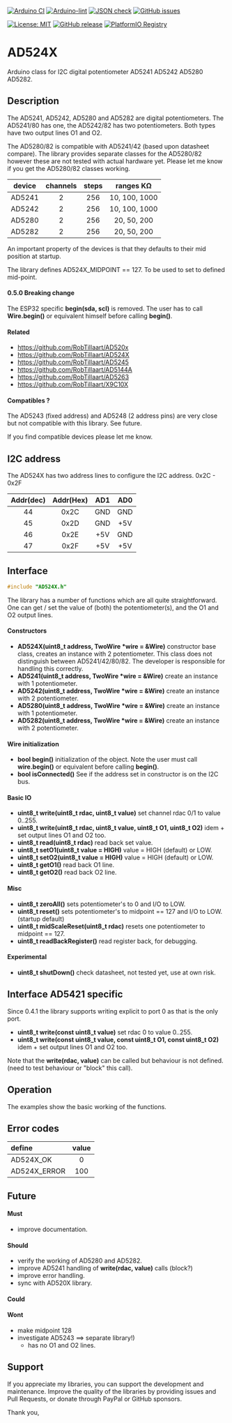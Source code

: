 
[![Arduino CI](https://github.com/RobTillaart/AD524X/workflows/Arduino%20CI/badge.svg)](https://github.com/marketplace/actions/arduino_ci)
[![Arduino-lint](https://github.com/RobTillaart/AD524X/actions/workflows/arduino-lint.yml/badge.svg)](https://github.com/RobTillaart/AD524X/actions/workflows/arduino-lint.yml)
[![JSON check](https://github.com/RobTillaart/AD524X/actions/workflows/jsoncheck.yml/badge.svg)](https://github.com/RobTillaart/AD524X/actions/workflows/jsoncheck.yml)
[![GitHub issues](https://img.shields.io/github/issues/RobTillaart/AD524X.svg)](https://github.com/RobTillaart/AD524X/issues)

[![License: MIT](https://img.shields.io/badge/license-MIT-green.svg)](https://github.com/RobTillaart/AD524X/blob/master/LICENSE)
[![GitHub release](https://img.shields.io/github/release/RobTillaart/AD524X.svg?maxAge=3600)](https://github.com/RobTillaart/AD524X/releases)
[![PlatformIO Registry](https://badges.registry.platformio.org/packages/robtillaart/library/AD524X.svg)](https://registry.platformio.org/libraries/robtillaart/AD524X)


# AD524X

Arduino class for I2C digital potentiometer AD5241 AD5242 AD5280 AD5282.


## Description

The AD5241, AD5242, AD5280 and AD5282 are digital potentiometers.
The AD5241/80 has one, the AD5242/82 has two potentiometers.
Both types have two output lines O1 and O2.

The AD5280/82 is compatible with AD5241/42 (based upon datasheet compare).
The library provides separate classes for the AD5280/82 however these are 
not tested with actual hardware yet.
Please let me know if you get the AD5280/82 classes working.

|  device  |  channels  |  steps |  ranges KΩ      | 
|:--------:|:----------:|:------:|:---------------:|
|  AD5241  |     2      |  256   |  10, 100, 1000  |
|  AD5242  |     2      |  256   |  10, 100, 1000  |
|  AD5280  |     2      |  256   |  20,  50,  200  |
|  AD5282  |     2      |  256   |  20,  50,  200  |


An important property of the devices is that they defaults
to their mid position at startup.

The library defines AD524X_MIDPOINT == 127.
To be used to set to defined mid-point.


#### 0.5.0 Breaking change

The ESP32 specific **begin(sda, scl)** is removed.
The user has to call **Wire.begin()** or equivalent himself before calling **begin()**.


#### Related

- https://github.com/RobTillaart/AD520x
- https://github.com/RobTillaart/AD524X
- https://github.com/RobTillaart/AD5245
- https://github.com/RobTillaart/AD5144A
- https://github.com/RobTillaart/AD5263
- https://github.com/RobTillaart/X9C10X


#### Compatibles ?

The AD5243 (fixed address) and AD5248 (2 address pins) are very close but 
not compatible with this library. See future.

If you find compatible devices please let me know.


## I2C address

The AD524X has two address lines to configure the I2C address. 0x2C - 0x2F

| Addr(dec)| Addr(Hex) |  AD1  |  AD0  |
|:--------:|:---------:|:-----:|:-----:|
|  44      |  0x2C     |  GND  |  GND  |
|  45      |  0x2D     |  GND  |  +5V  |
|  46      |  0x2E     |  +5V  |  GND  |
|  47      |  0x2F     |  +5V  |  +5V  |


## Interface

```cpp
#include "AD524X.h"
```

The library has a number of functions which are all quite straightforward.
One can get / set the value of (both) the potentiometer(s), and the O1 and O2 output lines.


#### Constructors

- **AD524X(uint8_t address, TwoWire \*wire = &Wire)** constructor base class,
creates an instance with 2 potentiometer.
This class does not distinguish between AD5241/42/80/82.
The developer is responsible for handling this correctly.
- **AD5241(uint8_t address, TwoWire \*wire = &Wire)** create an instance with 1 potentiometer.
- **AD5242(uint8_t address, TwoWire \*wire = &Wire)** create an instance with 2 potentiometer.
- **AD5280(uint8_t address, TwoWire \*wire = &Wire)** create an instance with 1 potentiometer.
- **AD5282(uint8_t address, TwoWire \*wire = &Wire)** create an instance with 2 potentiometer.


#### Wire initialization

- **bool begin()** initialization of the object. 
Note the user must call **wire.begin()** or equivalent before calling **begin()**.
- **bool isConnected()** See if the address set in constructor is on the I2C bus.


#### Basic IO

- **uint8_t write(uint8_t rdac, uint8_t value)** set channel rdac 0/1 to value 0..255.
- **uint8_t write(uint8_t rdac, uint8_t value, uint8_t O1, uint8_t O2)** idem + set output lines O1 and O2 too.
- **uint8_t read(uint8_t rdac)** read back set value.
- **uint8_t setO1(uint8_t value = HIGH)** value = HIGH (default) or LOW.
- **uint8_t setO2(uint8_t value = HIGH)** value = HIGH (default) or LOW.
- **uint8_t getO1()** read back O1 line.
- **uint8_t getO2()** read back O2 line.


#### Misc

- **uint8_t zeroAll()** sets potentiometer's to 0 and I/O to LOW.
- **uint8_t reset()** sets potentiometer's to midpoint == 127 and I/O to LOW. (startup default)
- **uint8_t midScaleReset(uint8_t rdac)** resets one potentiometer to midpoint == 127.
- **uint8_t readBackRegister()** read register back, for debugging.


#### Experimental

- **uint8_t shutDown()** check datasheet, not tested yet, use at own risk.


## Interface AD5421 specific

Since 0.4.1 the library supports writing explicit to port 0
as that is the only port.

- **uint8_t write(const uint8_t value)** set rdac 0 to value 0..255.
- **uint8_t write(const uint8_t value, const uint8_t O1, const uint8_t O2)**
idem + set output lines O1 and O2 too.

Note that the **write(rdac, value)** can be called but behaviour is not defined.
(need to test behaviour or "block" this call).


## Operation

The examples show the basic working of the functions.


## Error codes

|  define        |  value  |
|:---------------|:-------:|
|  AD524X_OK     |   0     |
|  AD524X_ERROR  |   100   |


## Future

#### Must

- improve documentation.

#### Should

- verify the working of AD5280 and AD5282.
- improve AD5241 handling of **write(rdac, value)** calls (block?)
- improve error handling.
- sync with AD520X library.

#### Could


#### Wont

- make midpoint 128
- investigate AD5243 ==> separate library!)
  - has no O1 and O2 lines.

## Support

If you appreciate my libraries, you can support the development and maintenance.
Improve the quality of the libraries by providing issues and Pull Requests, or
donate through PayPal or GitHub sponsors.

Thank you,

